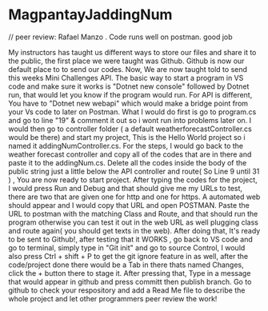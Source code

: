 # MagpantayJaddingNum

// peer review: Rafael Manzo . Code runs well on postman. good job

My instructors has taught us different ways to store our files and share it to the public, the first place we were taught was Github. Github is now our default place to to send our codes. Now, We are now taught told to send this weeks Mini Challenges API. The basic way to start a program in VS code and make sure it works is "Dotnet new console" followed by Dotnet run, that would let you know if the program would run. For API is different, You have to "Dotnet new webapi" which would make a bridge point from your Vs code to later on Postman. What I would do first is go to program.cs and go to line "19" & comment it out so i wont run into problems later on. I would then go to controller folder ( a default weatherforecastController.cs would be there) and start my project, This is the Hello World project so i named it addingNumController.cs. For the steps, I would go back to the weather forecast controller and copy all of the codes that are in there and paste it to the addingNum.cs. Delete all the codes inside the body of the public string just a little below the API controller and route( So Line 9 until 31 ) , You are now ready to start project. After typing the codes for the project, I would press Run and Debug and that should give me my URLs to test, there are two that are given one for http and one for https. A automated web should appear and I would copy that URL and open POSTMAN. Paste the URL to postman with the matching Class and Route, and that should run the program otherwise you can test it out in the web URL as well plugging class and route again( you should get texts in the web). After doing that, It's ready to be sent to Github!, after testing that it WORKS , go back to VS code and go to terminal, simply type in "Git init" and go to source Control, I would also press Ctrl + shift + P to get the git ignore feature in as well, after the code/project done there would be a Tab in there thats named Changes, click the + button there to stage it. After pressing that, Type in a message that would appear in github and press committ then publish branch. Go to github to check your respository and add a Read Me file to describe the whole project and let other programmers peer review the work! 
